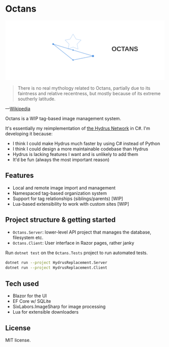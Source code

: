 # Octans

![Logo for Octans, showing a constellation and the project name](docs/octans-logo.svg "Title")

> There is no real mythology related to Octans, partially due to its faintness and relative recentness, but mostly because of its extreme southerly latitude.

—[Wikipedia](https://en.wikipedia.org/wiki/Octans)

Octans is a WIP tag-based image management system.

It's essentially my reimplementation of [the Hydrus Network](https://hydrusnetwork.github.io/hydrus/index.html) in C#.
I'm developing it because:

- I think I could make Hydrus much faster by using C# instead of Python
- I think I could design a more maintainable codebase than Hydrus
- Hydrus is lacking features I want and is unlikely to add them
- It'd be fun (always the most important reason)

## Features

- Local and remote image import and management
- Namespaced tag-based organization system
- Support for tag relationships (siblings/parents) [WIP]
- Lua-based extensibility to work with custom sites [WIP]

## Project structure & getting started

- `Octans.Server`: lower-level API project that manages the database, filesystem etc.
- `Octans.Client`: User interface in Razor pages, rather janky

Run `dotnet test` on the `Octans.Tests` project to run automated tests.

   ```bash
   dotnet run --project HydrusReplacement.Server
   dotnet run --project HydrusReplacement.Client
   ```

## Tech used

- Blazor for the UI
- EF Core w/ SQLite
- SixLabors.ImageSharp for image processing
- Lua for extensible downloaders

## License

MIT license.